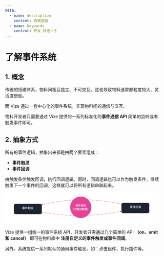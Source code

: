 ```yaml
---
meta:
  - name: description
    content: 页面容器
  - name: keywords
    content: 开发 快速上手
---
```


# 了解事件系统

## 1. 概念

传统的搭建体系，物料间相互独立、不可交互。这也导致物料通常都粒度较大、灵活度很低。

而 Vize 通过一套中心化的事件系统，实现物料间的通信与交互。

物料开发者只需要通过 Vize 提供的一系列标准化的**事件通信 API** 简单的监听或者触发事件即可。

## 2. 抽象方式

所有的事件逻辑，抽象出来都是由两个要素组成：

- **事件触发**
- **事件回调**

由触发条件触发回调，执行回调逻辑。同时，回调逻辑也可以作为触发条件，继续触发下一个事件的回调，这样就可以将所有逻辑串联起来。

<img src="./0.png" class="zoom" alt="Preview"/>

Vize 提供一组统一的事件系统 API，开发者只需通过几个简单的 API **（on、emit 和 cancel）** 即可在物料库中 **注册自定义的事件触发或事件回调**。

另外，系统提供一系列默认的通用事件触发，如：点击组件、执行插件等。

